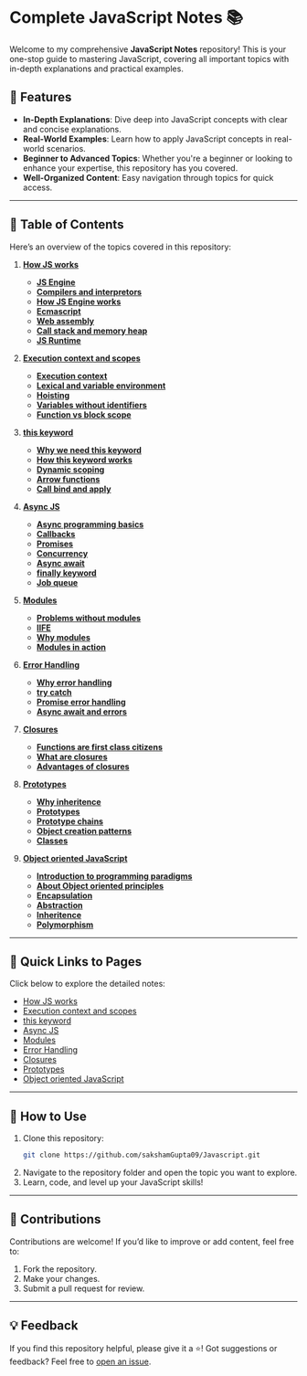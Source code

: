 
# Complete JavaScript Notes 📚  

Welcome to my comprehensive **JavaScript Notes** repository! This is your one-stop guide to mastering JavaScript, covering all important topics with in-depth explanations and practical examples.

## 🌟 Features  
- **In-Depth Explanations**: Dive deep into JavaScript concepts with clear and concise explanations.  
- **Real-World Examples**: Learn how to apply JavaScript concepts in real-world scenarios.  
- **Beginner to Advanced Topics**: Whether you're a beginner or looking to enhance your expertise, this repository has you covered.  
- **Well-Organized Content**: Easy navigation through topics for quick access.  

---

## 📖 Table of Contents  

Here’s an overview of the topics covered in this repository:  
1. **[How JS works](https://github.com/sakshamGupta09/Javascript/tree/main/01.How-js-works)**  
   - **[JS Engine](https://github.com/sakshamGupta09/Javascript/blob/main/01.How-js-works/01.JS-Engine.md)**
   - **[Compilers and interpretors](https://github.com/sakshamGupta09/Javascript/blob/main/01.How-js-works/02.compilers-and-interpretors.md)**
   - **[How JS Engine works](https://github.com/sakshamGupta09/Javascript/blob/main/01.How-js-works/03.how-js-engine-works.md)**
   - **[Ecmascript](https://github.com/sakshamGupta09/Javascript/blob/main/01.How-js-works/04.ecmascript.md)**
   - **[Web assembly](https://github.com/sakshamGupta09/Javascript/blob/main/01.How-js-works/05.web-assembly.md)**
   - **[Call stack and memory heap](https://github.com/sakshamGupta09/Javascript/blob/main/01.How-js-works/06.call-stack-and-memory-heap.md)**
   - **[JS Runtime](https://github.com/sakshamGupta09/Javascript/blob/main/01.How-js-works/07.js-runtime.md)**  
2. **[Execution context and scopes](https://github.com/sakshamGupta09/Javascript/tree/main/02.execution-context-and-scopes)**  
   - **[Execution context](https://github.com/sakshamGupta09/Javascript/blob/main/02.execution-context-and-scopes/01.Execution-context.md)**
   - **[Lexical and variable environment](https://github.com/sakshamGupta09/Javascript/blob/main/02.execution-context-and-scopes/02.Lexical-and-variable-environment.md)**
   - **[Hoisting](https://github.com/sakshamGupta09/Javascript/blob/main/02.execution-context-and-scopes/03.Hoisting.md)**
   - **[Variables without identifiers](https://github.com/sakshamGupta09/Javascript/blob/main/02.execution-context-and-scopes/04.Variables-without-identifier.md)**
   - **[Function vs block scope](https://github.com/sakshamGupta09/Javascript/blob/main/02.execution-context-and-scopes/05.Function-vs-block-scope.md)**

3. **[this keyword](https://github.com/sakshamGupta09/Javascript/tree/main/03.this%20keyword)**  
   - **[Why we need this keyword](https://github.com/sakshamGupta09/Javascript/blob/main/03.this%20keyword/01.why.md)**
   - **[How this keyword works](https://github.com/sakshamGupta09/Javascript/blob/main/03.this%20keyword/02.how.md)**
   - **[Dynamic scoping](https://github.com/sakshamGupta09/Javascript/blob/main/03.this%20keyword/03.dynamic-scoping.md)**
   - **[Arrow functions](https://github.com/sakshamGupta09/Javascript/blob/main/03.this%20keyword/04.arrow-functions.md)**
   - **[Call bind and apply](https://github.com/sakshamGupta09/Javascript/blob/main/03.this%20keyword/05.call-bind-apply.md)**
4. **[Async JS](https://github.com/sakshamGupta09/Javascript/tree/main/04.Async-JS)**  
   - **[Async programming basics](https://github.com/sakshamGupta09/Javascript/blob/main/04.Async-JS/01.async-js.md)**
   - **[Callbacks](https://github.com/sakshamGupta09/Javascript/blob/main/04.Async-JS/02.Callbacks.md)**
   - **[Promises](https://github.com/sakshamGupta09/Javascript/blob/main/04.Async-JS/03.Promises.md)**
   - **[Concurrency](https://github.com/sakshamGupta09/Javascript/blob/main/04.Async-JS/04.concurrency.md)**
   - **[Async await](https://github.com/sakshamGupta09/Javascript/blob/main/04.Async-JS/05.async-await.md)**
   - **[finally keyword](https://github.com/sakshamGupta09/Javascript/blob/main/04.Async-JS/06.finally.md)**
   - **[Job queue](https://github.com/sakshamGupta09/Javascript/blob/main/04.Async-JS/07.Job-queue.md)**
5. **[Modules](https://github.com/sakshamGupta09/Javascript/tree/main/05.modules)**  
   - **[Problems without modules](https://github.com/sakshamGupta09/Javascript/blob/main/05.modules/01.problems.md)**
   - **[IIFE](https://github.com/sakshamGupta09/Javascript/blob/main/05.modules/02.iife.md)**
   - **[Why modules](https://github.com/sakshamGupta09/Javascript/blob/main/05.modules/03.why-modules.md)**
   - **[Modules in action](https://github.com/sakshamGupta09/Javascript/blob/main/05.modules/04.modules.md)**
6. **[Error Handling](https://github.com/sakshamGupta09/Javascript/tree/main/06.Error-handling)**  
   - **[Why error handling](https://github.com/sakshamGupta09/Javascript/blob/main/06.Error-handling/01.errors.md)**
   - **[try catch](https://github.com/sakshamGupta09/Javascript/blob/main/06.Error-handling/02.try-catch.md)**
   - **[Promise error handling](https://github.com/sakshamGupta09/Javascript/blob/main/06.Error-handling/03.promises.md)**
   - **[Async await and errors](https://github.com/sakshamGupta09/Javascript/blob/main/06.Error-handling/04.async-await.md)**
7. **[Closures](https://github.com/sakshamGupta09/Javascript/tree/main/07.closures)**  
   - **[Functions are first class citizens](https://github.com/sakshamGupta09/Javascript/blob/main/07.closures/01.functions.md)**
   - **[What are closures](https://github.com/sakshamGupta09/Javascript/blob/main/07.closures/02.closures.md)**
   - **[Advantages of closures](https://github.com/sakshamGupta09/Javascript/blob/main/07.closures/03.advantages.md)**
8. **[Prototypes](https://github.com/sakshamGupta09/Javascript/tree/main/08.prototypes)**  
   - **[Why inheritence](https://github.com/sakshamGupta09/Javascript/blob/main/08.prototypes/01.inheritence.md)**
   - **[Prototypes](https://github.com/sakshamGupta09/Javascript/blob/main/08.prototypes/02.prototypes.md)**
   - **[Prototype chains](https://github.com/sakshamGupta09/Javascript/blob/main/08.prototypes/03.prototype-chain.md)**
   - **[Object creation patterns](https://github.com/sakshamGupta09/Javascript/blob/main/08.prototypes/04.Object-creation-patterns.md)**
   - **[Classes](https://github.com/sakshamGupta09/Javascript/blob/main/08.prototypes/05.classes.md)**
9. **[Object oriented JavaScript](https://github.com/sakshamGupta09/Javascript/tree/main/09.object-oriented.md)**  
   - **[Introduction to programming paradigms](https://github.com/sakshamGupta09/Javascript/blob/main/09.object-oriented.md/01.intro.md)**
   - **[About Object oriented principles](https://github.com/sakshamGupta09/Javascript/blob/main/09.object-oriented.md/02.oojs.md)**
   - **[Encapsulation](https://github.com/sakshamGupta09/Javascript/blob/main/09.object-oriented.md/03.encapsulation.md)**
   - **[Abstraction](https://github.com/sakshamGupta09/Javascript/blob/main/09.object-oriented.md/04.abstraction.md)**
   - **[Inheritence](https://github.com/sakshamGupta09/Javascript/blob/main/09.object-oriented.md/05.inheritence.md)**
   - **[Polymorphism](https://github.com/sakshamGupta09/Javascript/blob/main/09.object-oriented.md/06.polymorphism.md)**  

---

## 🔗 Quick Links to Pages  

Click below to explore the detailed notes:  

- [How JS works](https://github.com/sakshamGupta09/Javascript/tree/main/01.How-js-works) 
- [Execution context and scopes](https://github.com/sakshamGupta09/Javascript/tree/main/02.execution-context-and-scopes) 
- [this keyword](https://github.com/sakshamGupta09/Javascript/tree/main/03.this%20keyword)
- [Async JS](https://github.com/sakshamGupta09/Javascript/tree/main/04.Async-JS) 
- [Modules](https://github.com/sakshamGupta09/Javascript/tree/main/05.modules) 
- [Error Handling](https://github.com/sakshamGupta09/Javascript/tree/main/06.Error-handling)
- [Closures](https://github.com/sakshamGupta09/Javascript/tree/main/07.closures)
- [Prototypes](https://github.com/sakshamGupta09/Javascript/tree/main/08.prototypes)
- [Object oriented JavaScript](https://github.com/sakshamGupta09/Javascript/tree/main/09.object-oriented.md)

---

## 🚀 How to Use  

1. Clone this repository:  
   ```bash
   git clone https://github.com/sakshamGupta09/Javascript.git
   ```  
2. Navigate to the repository folder and open the topic you want to explore.  
3. Learn, code, and level up your JavaScript skills!  

---

## 🤝 Contributions  

Contributions are welcome! If you’d like to improve or add content, feel free to:  
1. Fork the repository.  
2. Make your changes.  
3. Submit a pull request for review.  

---

## 💡 Feedback  

If you find this repository helpful, please give it a ⭐️! Got suggestions or feedback? Feel free to [open an issue](https://github.com/sakshamGupta09/Javascript/issues).  

